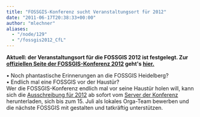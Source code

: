 ```yaml
---
title: "FOSSGIS-Konferenz sucht Veranstaltungsort für 2012"
date: "2011-06-17T20:38:33+00:00"
author: "mlechner"
aliases:
  - "/node/129"
  - "/fossgis2012_CfL"
---
```


<p><strong>Aktuell: der Veranstaltungsort für die FOSSGIS 2012 ist festgelegt. Zur <a href="http://www.fossgis.de/konferenz/2012/">offiziellen Seite der FOSSGIS-Konferenz 2012</a> geht&#39;s <a href="http://www.fossgis.de/konferenz/2012/">hier.</a></strong></p>
<p>&bull; Noch phantastische Erinnerungen an die FOSSGIS Heidelberg?<br />
	&bull; Endlich mal eine FOSSGIS vor der Haustür?<br />
	Wer die FOSSGIS-Konferenz endlich mal vor seine Haustür holen will, kann sich die <a href="http://www.fossgis.de/konferenz/w/images/f/f9/CfL_FOSSGIS2012.pdf">Ausschreibung für 2012</a> ab sofort vom <a href="http://www.fossgis.de/konferenz">Server der Konferenz</a> herunterladen, sich bis zum 15. Juli als lokales Orga-Team bewerben und die nächste FOSSGIS mit gestalten und tatkräftig unterstützen.</p>
